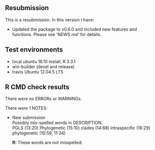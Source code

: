 ## Resubmission
This is a resubmission. In this version I have:

* Updated the package to v0.6.0 and included new features and functions. Please see 'NEWS.md' for details.

## Test environments
* local ubuntu 16.10 install, R 3.3.1
* win-builder (devel and release)
* travis Ubuntu 12.04.5 LTS 

## R CMD check results
There were no ERRORs or WARNINGs. 

There were 1 NOTES:

* New submission  
Possibly mis-spelled words in DESCRIPTION:  
  PGLS (13:20)
  Phylogenetic (15:10)
  clades (14:68)
  intraspecific (16:29)
  phylogenetic (10:59, 11:34)
  
  __R:__ These words are not misspelled.
